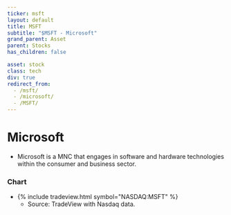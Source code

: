 ```yaml
---
ticker: msft
layout: default
title: MSFT
subtitle: "$MSFT - Microsoft"
grand_parent: Asset
parent: Stocks
has_children: false

asset: stock
class: tech
div: true
redirect_from:
  - /msft/
  - /microsoft/
  - /MSFT/
---
```

# Microsoft
- Microsoft is a MNC that engages in software and hardware technologies within the consumer and business sector.

### Chart
- {% include tradeview.html symbol="NASDAQ:MSFT" %}
	- Source: TradeView with Nasdaq data.